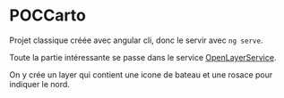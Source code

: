# POCCarto

Projet classique créée avec angular cli, donc le servir avec `ng serve`.

Toute la partie intéressante se passe dans le service [OpenLayerService](./src/app/open-layer.service.ts).

On y crée un layer qui contient une icone de bateau et une rosace pour indiquer le nord.
